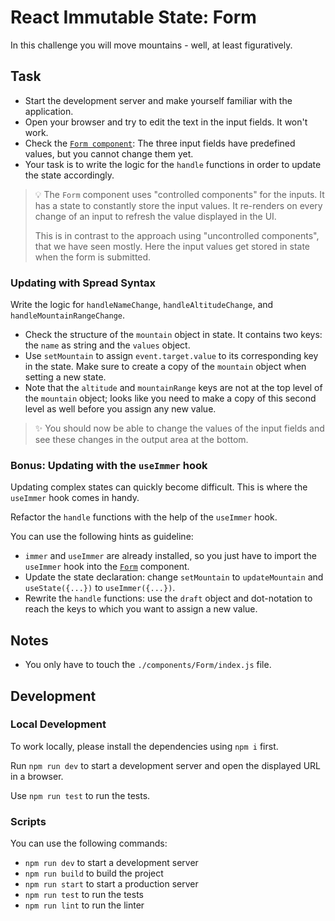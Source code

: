 # React Immutable State: Form

In this challenge you will move mountains - well, at least figuratively.

## Task

- Start the development server and make yourself familiar with the application.
- Open your browser and try to edit the text in the input fields. It won't work.
- Check the [`Form component`](components/Form/index.js): The three input fields have predefined values, but you cannot change them yet.
- Your task is to write the logic for the `handle` functions in order to update the state accordingly.

> 💡 The `Form` component uses "controlled components" for the inputs. It has a state to constantly store the input values. It re-renders on every change of an input to refresh the value displayed in the UI.
>
> This is in contrast to the approach using "uncontrolled components", that we have seen mostly. Here the input values get stored in state when the form is submitted.

### Updating with Spread Syntax

Write the logic for `handleNameChange`, `handleAltitudeChange`, and `handleMountainRangeChange`.

- Check the structure of the `mountain` object in state. It contains two keys: the `name` as string and the `values` object.
- Use `setMountain` to assign `event.target.value` to its corresponding key in the state. Make sure to create a copy of the `mountain` object when setting a new state.
- Note that the `altitude` and `mountainRange` keys are not at the top level of the `mountain` object; looks like you need to make a copy of this second level as well before you assign any new value.

> ✨ You should now be able to change the values of the input fields and see these changes in the output area at the bottom.

### Bonus: Updating with the `useImmer` hook

Updating complex states can quickly become difficult. This is where the `useImmer` hook comes in handy.

Refactor the `handle` functions with the help of the `useImmer` hook.

You can use the following hints as guideline:

- `immer` and `useImmer` are already installed, so you just have to import the `useImmer` hook into the [`Form`](components/Form/index.js) component.
- Update the state declaration: change `setMountain` to `updateMountain` and `useState({...})` to `useImmer({...})`.
- Rewrite the `handle` functions: use the `draft` object and dot-notation to reach the keys to which you want to assign a new value.

## Notes

- You only have to touch the `./components/Form/index.js` file.

## Development

### Local Development

To work locally, please install the dependencies using `npm i` first.

Run `npm run dev` to start a development server and open the displayed URL in a browser.

Use `npm run test` to run the tests.

### Scripts

You can use the following commands:

- `npm run dev` to start a development server
- `npm run build` to build the project
- `npm run start` to start a production server
- `npm run test` to run the tests
- `npm run lint` to run the linter
